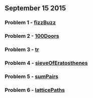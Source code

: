 ## September 15 2015

### Problem 1 - [fizzBuzz](challenges/fizzBuzz/fizzBuzz.md)
### Problem 2 - [100Doors](challenges/100Doors/100Doors.md)
### Problem 3 - [tr](challenges/tr/tr.md)
### Problem 4 - [sieveOfEratosthenes](challenges/sieveOfEratosthenes/sieveOfEratosthenes.md)
### Problem 5 - [sumPairs](challenges/sumPairs/sumPairs.md)
### Problem 6 - [latticePaths](challenges/latticePaths/latticePaths.md)
